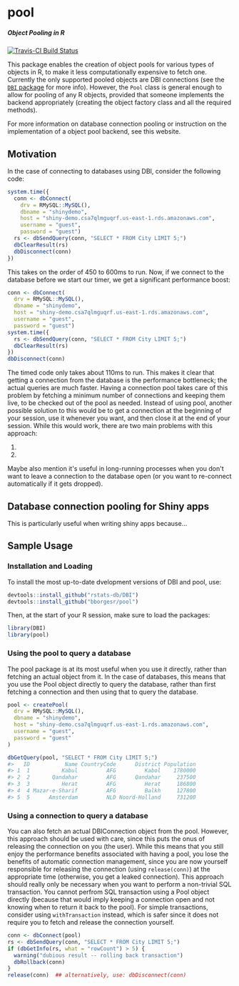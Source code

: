pool
======

##### *Object Pooling in R*

[![Travis-CI Build Status](https://travis-ci.org/bborgesr/pool.svg?branch=master)](https://travis-ci.org/bborgesr/pool)

This package enables the creation of object pools for various types of objects in R, to make it less computationally expensive to fetch one. Currently the only supported pooled objects are DBI connections (see the [`DBI` package](https://github.com/rstats-db/DBI) for more info). However, the `Pool` class is general enough to allow for pooling of any R objects, provided that someone implements the backend appropriately (creating the object factory class and all the required methods). 

For more information on database connection pooling or instruction on the implementation of a object pool backend, see this website.

## Motivation

In the case of connecting to databases using DBI, consider the following code:

```r
system.time({
  conn <- dbConnect(
    drv = RMySQL::MySQL(), 
    dbname = "shinydemo",
    host = "shiny-demo.csa7qlmguqrf.us-east-1.rds.amazonaws.com",
    username = "guest",
    password = "guest")
  rs <- dbSendQuery(conn, "SELECT * FROM City LIMIT 5;")
  dbClearResult(rs)
  dbDisconnect(conn)
})
```

This takes on the order of 450 to 600ms to run. Now, if we connect to the database before we start our timer, we get a significant performance boost:

```r
conn <- dbConnect(
  drv = RMySQL::MySQL(), 
  dbname = "shinydemo",
  host = "shiny-demo.csa7qlmguqrf.us-east-1.rds.amazonaws.com",
  username = "guest",
  password = "guest")
system.time({
  rs <- dbSendQuery(conn, "SELECT * FROM City LIMIT 5;")
  dbClearResult(rs)
})
dbDisconnect(conn)
```

The timed code only takes about 110ms to run. This makes it clear that getting a connection from the database is the performance bottleneck; the actual queries are much faster. Having a connection pool takes care of this problem by fetching a minimum number of connections and keeping them live, to be checked out of the pool as needed. Instead of using pool, another possible solution to this would be to get a connection at the beginning of your session, use it whenever you want, and then close it at the end of your session. While this would work, there are two main problems with this approach:

1.
2.

Maybe also mention it's useful in long-running processes when you don't want to leave a connection to the database open (or you want to re-connect automatically if it gets dropped).

## Database connection pooling for Shiny apps

This is particularly useful when writing shiny apps because...

## Sample Usage

### Installation and Loading

To install the most up-to-date dvelopment versions of DBI and pool, use:

```r
devtools::install_github("rstats-db/DBI")
devtools::install_github("bborgesr/pool")
```

Then, at the start of your R session, make sure to load the packages:

```r
library(DBI)
library(pool)
```

### Using the pool to query a database

The pool package is at its most useful when you use it directly, rather than fetching an actual object from it. In the case of databases, this means that you use the Pool object directly to query the database, rather than first fetching a connection and then using that to query the database.

```r
pool <- createPool(
  drv = RMySQL::MySQL(), 
  dbname = "shinydemo",
  host = "shiny-demo.csa7qlmguqrf.us-east-1.rds.amazonaws.com",
  username = "guest",
  password = "guest"
)

dbGetQuery(pool, "SELECT * FROM City LIMIT 5;")
#>   ID           Name CountryCode      District Population
#> 1  1          Kabul         AFG         Kabol    1780000
#> 2  2       Qandahar         AFG      Qandahar     237500
#> 3  3          Herat         AFG         Herat     186800
#> 4  4 Mazar-e-Sharif         AFG         Balkh     127800
#> 5  5      Amsterdam         NLD Noord-Holland     731200
```

### Using a connection to query a database

You can also fetch an actual DBIConnection object from the pool. However, this approach should be used with care, since this puts the onus of releasing the connection on you (the user). While this means that you still enjoy the performance benefits associated with having a pool, you lose the benefits of automatic connection management, since you are now yourself responsible for releasing the connection (using `release(conn)`) at the appropriate time (otherwise, you get a leaked connection). This approach should really only be necessary when you want to perform a non-trivial SQL transaction. You cannot perfrom SQL transaction using a Pool object directly (because that would imply keeping a connection open and not knowing when to return it back to the pool). For simple transactions, consider using `withTransaction` instead, which is safer since it does not require you to fetch and release the connection yourself.

```r
conn <- dbConnect(pool)
rs <- dbSendQuery(conn, "SELECT * FROM City LIMIT 5;")
if (dbGetInfo(rs, what = "rowCount") > 5) {
  warning("dubious result -- rolling back transaction")
  dbRollback(conn)
}
release(conn)  ## alternatively, use: dbDisconnect(conn)
```
